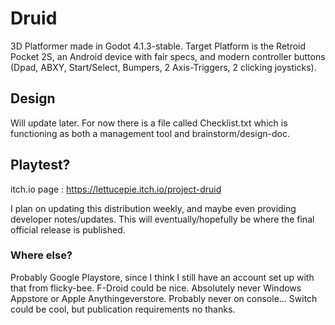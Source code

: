 # Druid #

3D Platformer made in Godot 4.1.3-stable. Target Platform is the Retroid Pocket 2S, an Android device with fair specs, and modern controller buttons (Dpad, ABXY, Start/Select, Bumpers, 2 Axis-Triggers, 2 clicking joysticks).

## Design ##

Will update later. For now there is a file called Checklist.txt which is functioning as both a management tool and brainstorm/design-doc.

## Playtest? ##

itch.io page : https://lettucepie.itch.io/project-druid

I plan on updating this distribution weekly, and maybe even providing developer notes/updates. This will eventually/hopefully be where the final official release is published.

### Where else? ###

Probably Google Playstore, since I think I still have an account set up with that from flicky-bee. F-Droid could be nice. Absolutely never Windows Appstore or Apple Anythingeverstore. Probably never on console... Switch could be cool, but publication requirements no thanks.
